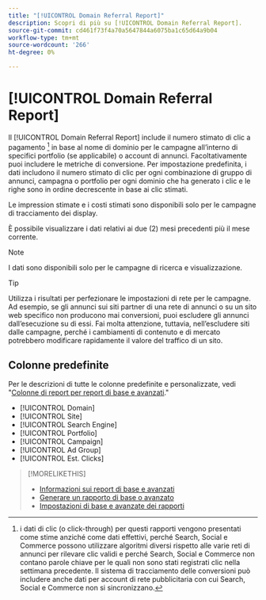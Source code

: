 ```yaml
---
title: "[!UICONTROL Domain Referral Report]"
description: Scopri di più su [!UICONTROL Domain Referral Report].
source-git-commit: cd461f73f4a70a5647844a6075ba1c65d64a9b04
workflow-type: tm+mt
source-wordcount: '266'
ht-degree: 0%

---
```


# [!UICONTROL Domain Referral Report]

<!-- If we remove this report, also remove concept topic "Domain Optimization." -->

Il [!UICONTROL Domain Referral Report] include il numero stimato di clic a pagamento [^1] in base al nome di dominio per le campagne all’interno di specifici portfolio (se applicabile) o account di annunci. Facoltativamente puoi includere le metriche di conversione. Per impostazione predefinita, i dati includono il numero stimato di clic per ogni combinazione di gruppo di annunci, campagna o portfolio per ogni dominio che ha generato i clic e le righe sono in ordine decrescente in base ai clic stimati.

Le impression stimate e i costi stimati sono disponibili solo per le campagne di tracciamento dei display.

È possibile visualizzare i dati relativi ai due (2) mesi precedenti più il mese corrente.

>[!NOTE]
>
>I dati sono disponibili solo per le campagne di ricerca e visualizzazione.

>[!TIP]
>
>Utilizza i risultati per perfezionare le impostazioni di rete per le campagne. Ad esempio, se gli annunci sui siti partner di una rete di annunci o su un sito web specifico non producono mai conversioni, puoi escludere gli annunci dall’esecuzione su di essi. Fai molta attenzione, tuttavia, nell’escludere siti dalle campagne, perché i cambiamenti di contenuto e di mercato potrebbero modificare rapidamente il valore del traffico di un sito.

[^1]: i dati di clic (o click-through) per questi rapporti vengono presentati come stime anziché come dati effettivi, perché Search, Social e Commerce possono utilizzare algoritmi diversi rispetto alle varie reti di annunci per rilevare clic validi e perché Search, Social e Commerce non contano parole chiave per le quali non sono stati registrati clic nella settimana precedente. Il sistema di tracciamento delle conversioni può includere anche dati per account di rete pubblicitaria con cui Search, Social e Commerce non si sincronizzano.

## Colonne predefinite

Per le descrizioni di tutte le colonne predefinite e personalizzate, vedi &quot;[Colonne di report per report di base e avanzati](basic-advanced-report-columns.md).&quot;

* [!UICONTROL Domain]
* [!UICONTROL Site]
* [!UICONTROL Search Engine]
* [!UICONTROL Portfolio]
* [!UICONTROL Campaign]
* [!UICONTROL Ad Group]
* [!UICONTROL Est. Clicks]

>[!MORELIKETHIS]
>
>* [Informazioni sui report di base e avanzati](basic-advanced-report-about.md)
>* [Generare un rapporto di base o avanzato](basic-advanced-report-generate.md)
>* [Impostazioni di base e avanzate dei rapporti](basic-advanced-report-settings.md)

